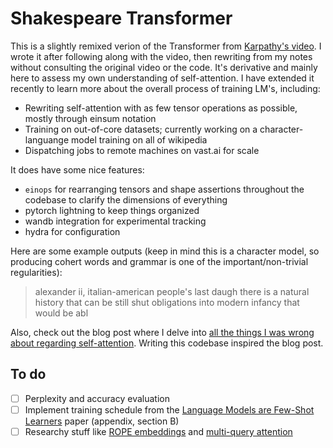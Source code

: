 # Shakespeare Transformer

This is a slightly remixed verion of the Transformer from [Karpathy's video](https://www.youtube.com/watch?v=kCc8FmEb1nY). I wrote it after following along with the video, then rewriting from my notes without consulting the original video or the code. It's derivative and mainly here to assess my own understanding of self-attention. I have extended it recently to learn more about the overall process of training LM's, including:

- Rewriting self-attention with as few tensor operations as possible, mostly through einsum notation
- Training on out-of-core datasets; currently working on a character-languange model training on all of wikipedia
- Dispatching jobs to remote machines on vast.ai for scale

It does have some nice features:

- `einops` for rearranging tensors and shape assertions throughout the codebase to clarify the dimensions of everything
- pytorch lightning to keep things organized
- wandb integration for experimental tracking
- hydra for configuration

Here are some example outputs (keep in mind this is a character model, so producing cohert words and grammar is one of the important/non-trivial regularities):

> alexander ii, italian-american people's last daugh
> there is a natural history that can be still shut
> obligations into modern infancy that would be abl

Also, check out the blog post where I delve into [all the things I was wrong about regarding self-attention](https://www.jeremyafisher.com/posts/notes-on-self-attention/). Writing this codebase inspired the blog post.


## To do

- [ ] Perplexity and accuracy evaluation
- [ ] Implement training schedule from the [Language Models are Few-Shot Learners](https://arxiv.org/pdf/2005.14165.pdf) paper (appendix, section B)
- [ ] Researchy stuff like [ROPE embeddings](https://paperswithcode.com/method/rope) and [multi-query attention](https://paperswithcode.com/method/multi-query-attention)